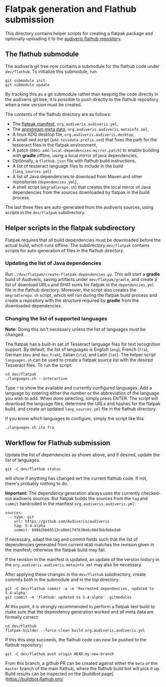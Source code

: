 # Flatpak generation and Flathub submission

This directory contains helper scripts for creating a flatpak package
and optionally uploading it to the [audiveris flathub
repository](https://github.com/flathub/org.audiveris.Audiveris).

## The flathub submodule

The audiveris git tree now contains a submodule for the flathub code
under `dev/flathub`. To initialize this submodule, run

    git submodule init
	git submodule update

By tracking this as a git submodule rather than keeping the code
directly in the audiveris git tree, it is possible to push directly
to the flathub repository when a new version must be created.

The contents of the flathub directory are as follows:

* The [flatpak manifest](https://manpages.debian.org/testing/flatpak-builder/flatpak-manifest.5.en.html), 
  `org.audiveris.audiveris.yml`,
* The [appstream meta data](https://freedesktop.org/software/appstream/docs/chap-Metadata.html), 
  `org.audiveris.audiveris.metainfo.xml`,
* A linux XDG desktop file, `org.audiveris.audiveris.desktop`,
* A small sed script (`add-tessdata-prefix.sed`) that fixes the path for the
  tesseract files in the flatpak environment,
* A patch (`0001-add-local-dependencies-mirror.patch`) to enable building
  with **gradle** offline, using a local mirror of java dependencies,
* Optionally, a `flathub.json` file with flathub build instructions,
* A list of tesseract language files to include in the build
  (`lang_sources.yml`)
* A list of Java dependencies to download from Maven and other repositories
  (`dependencies.yml`),
* A shell script (`mkgradlerepo.sh`) that creates the local mirror of Java
  dependencies from the sources downloaded by flatpak in the build process.

The last three files are auto-generated from the audiveris sources, using
scripts in the `dev/flatpak` subdirectory.

## Helper scripts in the flatpak subdirectory

Flatpak requires that all build dependencies must be downloaded before the
actual build, which runs offline. The subdirectory `dev/flatpak` contains
scripts for auto-generation of files in the flathub directory.

### Updating the list of Java dependencies

Run `./dev/flatpak/create-flatpak-dependencies.py`. This will start a
**gradle** build of Audiveris, saving artifacts under `dev/flatpak/gradle`,
and create a list of download URLs and SHA1 sums for flatpak in the
`dependencies.yml` file in the flathub directory.
Moreover, the script also creates the `mkgradlerepo.sh` script, which will
run during the flatpak build process and create a repository with the
structure required by **gradle** from the downloaded dependencies.

### Changing the list of supported languages

**Note:** Doing this isn't necessary unless the list of languages must be changed.

The flatpak has a built-in set of Tesseract language files for text
recognition support. By default, the list of languages is English (`eng`),
French (`fra`), German (`deu` and `deu_frak`), Italian (`ita`), and Latin
(`lat`). The helper script `languages.sh` can be used to create a flatpak
source list with the desired Tesseract files. To run the script:

    cd dev/flatpak
    ./languages.sh --interactive

Type `?` to show the available and currently configured languages. Add a
language by entering  either the number or the abbreviation of the language
you wish to add. When done selecting, simply press ENTER. The script will
download the language files, determine the URLs and hashes for the
flatpak build, and create an updated `lang_sources.yml` file in the
flathub directory.

If you know which languages to configure, simply the script like this

	./languages.sh ita fra

## Workflow for Flathub submission

Update the list of dependencies as shown above, and if desired, update
the list of languages.

    git -C dev/flathub status
	
will show if anything has changed wrt the current flathub code. If not,
there's probably nothing to do.

**Important:** The dependency generation always uses the currently checked-out
audiveris sources. But flatpak builds the sources from the `tag` and `commit`
hardcoded in the manfiest `org.audiveris.audiveris.yml`:

    sources:
      - type: git
        url: https://github.com/Audiveris/audiveris
        tag: 5.4-alpha
        commit: 698b2bb69512ca8b61747630e6c0843bb3b6eda0

If necessary, adapt the tag and commit fields such that the list of
dependencies generated from current `HEAD` matches the revision given in
the manifest; otherwise the flatpak build may fail.

If the revision in the manifest is updated, an update of the
version history in the `org.audiveris.audiveris.metainfo.xml` may also be
necessary.

After applying these changes in the `dev/flathub` subdirectory, create
commits both in the submodule and in the top directory:

    git -C dev/flathub commit -a -m 'Recreated dependencies, updated to 5.4-alpha'
    git commit -m 'flathub: updated to 5.4-alpha' .gitmodules

At this point, it is strongly recommended to perform a flatpak test build to
make sure that the dependency generation worked and all meta data are formally
correct:

    cd dev/flathub
    flatpak-builder --force-clean build org.audiveris.audiveris.yml

If this this step succeeds, the flathub code can now be pushed to the flathub
repository:

    git -C dev/flathub push origin HEAD:my-new-branch
	
From this branch, a github PR can be created against either the `beta` or the
`master` branch of the main flathub, where the flathub build bot will pick
it up. Build results can be inspected on the [buildbot page](https://buildbot.flathub.org/
